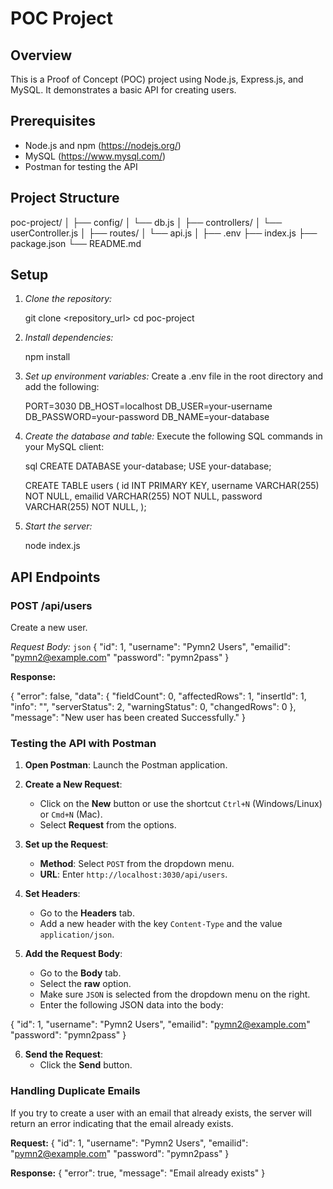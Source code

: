 # POC Project

## Overview

This is a Proof of Concept (POC) project using Node.js, Express.js, and MySQL. It demonstrates a basic API for creating users.

## Prerequisites

- Node.js and npm (https://nodejs.org/)
- MySQL (https://www.mysql.com/)
- Postman for testing the API

## Project Structure

poc-project/
│
├── config/
│ └── db.js
│
├── controllers/
│ └── userController.js
│
├── routes/
│ └── api.js
│
├── .env
├── index.js
├── package.json
└── README.md

## Setup

1. _Clone the repository:_

   git clone <repository_url>
   cd poc-project

2. _Install dependencies:_

   npm install

3. _Set up environment variables:_
   Create a .env file in the root directory and add the following:

   PORT=3030
   DB_HOST=localhost
   DB_USER=your-username
   DB_PASSWORD=your-password
   DB_NAME=your-database

4. _Create the database and table:_
   Execute the following SQL commands in your MySQL client:

   sql
   CREATE DATABASE your-database;
   USE your-database;

   CREATE TABLE users (
   id INT PRIMARY KEY,
   username VARCHAR(255) NOT NULL,
   emailid VARCHAR(255) NOT NULL,
   password VARCHAR(255) NOT NULL,
   );

5. _Start the server:_

   node index.js

## API Endpoints

### POST /api/users

Create a new user.

_Request Body:_
`json`
{
"id": 1,
"username": "Pymn2 Users",
"emailid": "pymn2@example.com"
"password": "pymn2pass"
}

**Response:**

{
"error": false,
"data": {
"fieldCount": 0,
"affectedRows": 1,
"insertId": 1,
"info": "",
"serverStatus": 2,
"warningStatus": 0,
"changedRows": 0
},
"message": "New user has been created Successfully."
}

### Testing the API with Postman

1. **Open Postman**: Launch the Postman application.

2. **Create a New Request**:

   - Click on the **New** button or use the shortcut `Ctrl+N` (Windows/Linux) or `Cmd+N` (Mac).
   - Select **Request** from the options.

3. **Set up the Request**:

   - **Method**: Select `POST` from the dropdown menu.
   - **URL**: Enter `http://localhost:3030/api/users`.

4. **Set Headers**:

   - Go to the **Headers** tab.
   - Add a new header with the key `Content-Type` and the value `application/json`.

5. **Add the Request Body**:

   - Go to the **Body** tab.
   - Select the **raw** option.
   - Make sure `JSON` is selected from the dropdown menu on the right.
   - Enter the following JSON data into the body:

{
"id": 1,
"username": "Pymn2 Users",
"emailid": "pymn2@example.com"
"password": "pymn2pass"
}

6. **Send the Request**:
   - Click the **Send** button.

### Handling Duplicate Emails

If you try to create a user with an email that already exists, the server will return an error indicating that the email already exists.

**Request:**
{
"id": 1,
"username": "Pymn2 Users",
"emailid": "pymn2@example.com"
"password": "pymn2pass"
}

**Response:**
{
"error": true,
"message": "Email already exists"
}
